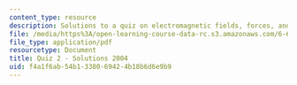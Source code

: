 ```yaml
---
content_type: resource
description: Solutions to a quiz on electromagnetic fields, forces, and motion.
file: /media/https%3A/open-learning-course-data-rc.s3.amazonaws.com/6-641-electromagnetic-fields-forces-and-motion-spring-2005/f4a1f6ab54b1338069424b18b6d6e9b9_quiz2soln_s04.pdf
file_type: application/pdf
resourcetype: Document
title: Quiz 2 - Solutions 2004
uid: f4a1f6ab-54b1-3380-6942-4b18b6d6e9b9
---
```

